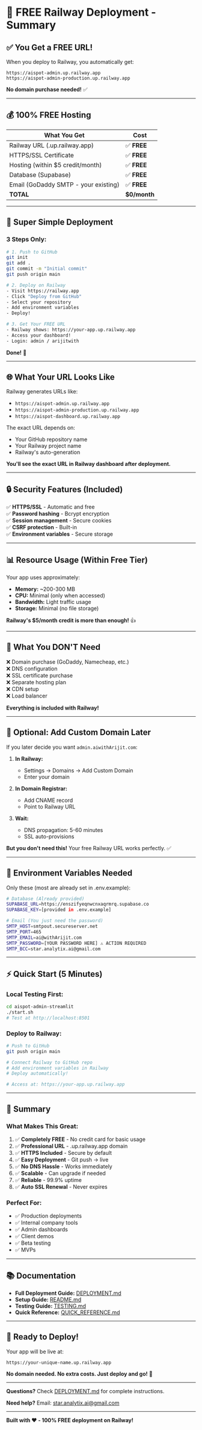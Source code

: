 # 🎉 FREE Railway Deployment - Summary

## ✅ You Get a FREE URL!

When you deploy to Railway, you automatically get:

```
https://aispot-admin.up.railway.app
https://aispot-admin-production.up.railway.app
```

**No domain purchase needed!** ✅

---

## 💰 100% FREE Hosting

| What You Get | Cost |
|--------------|------|
| Railway URL (.up.railway.app) | ✅ **FREE** |
| HTTPS/SSL Certificate | ✅ **FREE** |
| Hosting (within $5 credit/month) | ✅ **FREE** |
| Database (Supabase) | ✅ **FREE** |
| Email (GoDaddy SMTP - your existing) | ✅ **FREE** |
| **TOTAL** | **$0/month** |

---

## 🚀 Super Simple Deployment

### 3 Steps Only:

```bash
# 1. Push to GitHub
git init
git add .
git commit -m "Initial commit"
git push origin main

# 2. Deploy on Railway
- Visit https://railway.app
- Click "Deploy from GitHub"
- Select your repository
- Add environment variables
- Deploy!

# 3. Get Your FREE URL
- Railway shows: https://your-app.up.railway.app
- Access your dashboard!
- Login: admin / arijitwith
```

**Done!** 🎉

---

## 🌐 What Your URL Looks Like

Railway generates URLs like:
- `https://aispot-admin.up.railway.app`
- `https://aispot-admin-production.up.railway.app`
- `https://aispot-dashboard.up.railway.app`

The exact URL depends on:
- Your GitHub repository name
- Your Railway project name
- Railway's auto-generation

**You'll see the exact URL in Railway dashboard after deployment.**

---

## 🔒 Security Features (Included)

✅ **HTTPS/SSL** - Automatic and free  
✅ **Password hashing** - Bcrypt encryption  
✅ **Session management** - Secure cookies  
✅ **CSRF protection** - Built-in  
✅ **Environment variables** - Secure storage  

---

## 📊 Resource Usage (Within Free Tier)

Your app uses approximately:
- **Memory:** ~200-300 MB
- **CPU:** Minimal (only when accessed)
- **Bandwidth:** Light traffic usage
- **Storage:** Minimal (no file storage)

**Railway's $5/month credit is more than enough!** 👍

---

## 🎯 What You DON'T Need

❌ Domain purchase (GoDaddy, Namecheap, etc.)  
❌ DNS configuration  
❌ SSL certificate purchase  
❌ Separate hosting plan  
❌ CDN setup  
❌ Load balancer  

**Everything is included with Railway!**

---

## 🔄 Optional: Add Custom Domain Later

If you later decide you want `admin.aiwithArijit.com`:

1. **In Railway:**
   - Settings → Domains → Add Custom Domain
   - Enter your domain

2. **In Domain Registrar:**
   - Add CNAME record
   - Point to Railway URL

3. **Wait:**
   - DNS propagation: 5-60 minutes
   - SSL auto-provisions

**But you don't need this!** Your free Railway URL works perfectly. ✅

---

## 📝 Environment Variables Needed

Only these (most are already set in .env.example):

```bash
# Database (Already provided)
SUPABASE_URL=https://enszifyeqnwcnxaqrmrq.supabase.co
SUPABASE_KEY=[provided in .env.example]

# Email (You just need the password)
SMTP_HOST=smtpout.secureserver.net
SMTP_PORT=465
SMTP_EMAIL=ai@withArijit.com
SMTP_PASSWORD=[YOUR PASSWORD HERE] ⚠️ ACTION REQUIRED
SMTP_BCC=star.analytix.ai@gmail.com
```

---

## ⚡ Quick Start (5 Minutes)

### Local Testing First:
```bash
cd aispot-admin-streamlit
./start.sh
# Test at http://localhost:8501
```

### Deploy to Railway:
```bash
# Push to GitHub
git push origin main

# Connect Railway to GitHub repo
# Add environment variables in Railway
# Deploy automatically!

# Access at: https://your-app.up.railway.app
```

---

## 🎯 Summary

### What Makes This Great:

1. ✅ **Completely FREE** - No credit card for basic usage
2. ✅ **Professional URL** - .up.railway.app domain
3. ✅ **HTTPS Included** - Secure by default
4. ✅ **Easy Deployment** - Git push → live
5. ✅ **No DNS Hassle** - Works immediately
6. ✅ **Scalable** - Can upgrade if needed
7. ✅ **Reliable** - 99.9% uptime
8. ✅ **Auto SSL Renewal** - Never expires

### Perfect For:

- ✅ Production deployments
- ✅ Internal company tools
- ✅ Admin dashboards
- ✅ Client demos
- ✅ Beta testing
- ✅ MVPs

---

## 📚 Documentation

- **Full Deployment Guide:** [DEPLOYMENT.md](DEPLOYMENT.md)
- **Setup Guide:** [README.md](README.md)
- **Testing Guide:** [TESTING.md](TESTING.md)
- **Quick Reference:** [QUICK_REFERENCE.md](QUICK_REFERENCE.md)

---

## 🎉 Ready to Deploy!

Your app will be live at:
```
https://your-unique-name.up.railway.app
```

**No domain needed. No extra costs. Just deploy and go!** 🚀

---

**Questions?** Check [DEPLOYMENT.md](DEPLOYMENT.md) for complete instructions.

**Need help?** Email: star.analytix.ai@gmail.com

---

**Built with ❤️ - 100% FREE deployment on Railway!**
